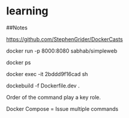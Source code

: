 # learning

##Notes

https://github.com/StephenGrider/DockerCasts


docker run -p 8000:8080 sabhab/simpleweb

docker ps

docker exec -it 2bddd9f16cad sh

dockebuild -f Dockerfile.dev .

Order of the command play a key role.


Docker Compose = Issue multiple commands

